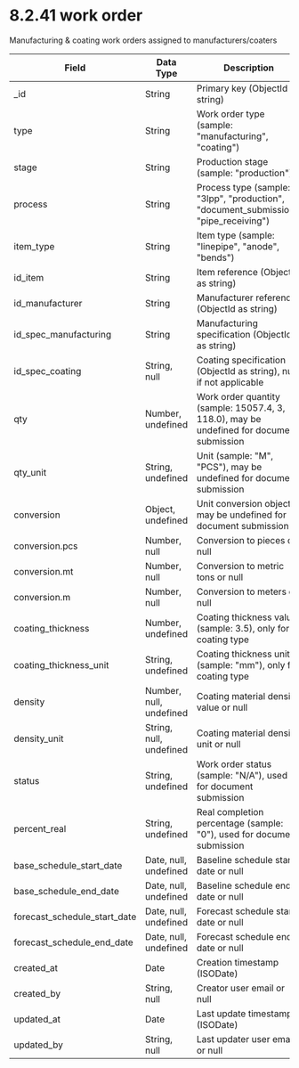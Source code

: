 # 8.2.41 work order

Manufacturing & coating work orders assigned to manufacturers/coaters

| Field | Data Type | Description |
|-------|-----------|-------------|
| _id | String | Primary key (ObjectId as string) |
| type | String | Work order type (sample: "manufacturing", "coating") |
| stage | String | Production stage (sample: "production") |
| process | String | Process type (sample: "3lpp", "production", "document_submission", "pipe_receiving") |
| item_type | String | Item type (sample: "linepipe", "anode", "bends") |
| id_item | String | Item reference (ObjectId as string) |
| id_manufacturer | String | Manufacturer reference (ObjectId as string) |
| id_spec_manufacturing | String | Manufacturing specification (ObjectId as string) |
| id_spec_coating | String, null | Coating specification (ObjectId as string), null if not applicable |
| qty | Number, undefined | Work order quantity (sample: 15057.4, 3, 118.0), may be undefined for document submission |
| qty_unit | String, undefined | Unit (sample: "M", "PCS"), may be undefined for document submission |
| conversion | Object, undefined | Unit conversion object, may be undefined for document submission |
| conversion.pcs | Number, null | Conversion to pieces or null |
| conversion.mt | Number, null | Conversion to metric tons or null |
| conversion.m | Number, null | Conversion to meters or null |
| coating_thickness | Number, undefined | Coating thickness value (sample: 3.5), only for coating type |
| coating_thickness_unit | String, undefined | Coating thickness unit (sample: "mm"), only for coating type |
| density | Number, null, undefined | Coating material density value or null |
| density_unit | String, null, undefined | Coating material density unit or null |
| status | String, undefined | Work order status (sample: "N/A"), used for document submission |
| percent_real | String, undefined | Real completion percentage (sample: "0"), used for document submission |
| base_schedule_start_date | Date, null, undefined | Baseline schedule start date or null |
| base_schedule_end_date | Date, null, undefined | Baseline schedule end date or null |
| forecast_schedule_start_date | Date, null, undefined | Forecast schedule start date or null |
| forecast_schedule_end_date | Date, null, undefined | Forecast schedule end date or null |
| created_at | Date | Creation timestamp (ISODate) |
| created_by | String, null | Creator user email or null |
| updated_at | Date | Last update timestamp (ISODate) |
| updated_by | String, null | Last updater user email or null |
